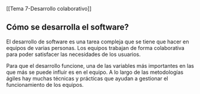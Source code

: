 [[Tema 7-Desarrollo colaborativo]]

## Cómo se desarrolla el software?
El desarrollo de software es una tarea compleja que se tiene que hacer en equipos de varias personas. Los equipos trabajan de forma colaborativa para poder satisfacer las necesidades de los usuarios.

Para que el desarrollo funcione, una de las variables más importantes en las que más se puede influir es en el equipo. A lo largo de las metodologías ágiles hay muchas técnicas y prácticas que ayudan a gestionar el funcionamiento de los equipos.